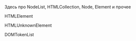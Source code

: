 Здесь про NodeList, HTMLCollection, Node, Element и прочее

HTMLElement

HTMLUnknownElement



DOMTokenList